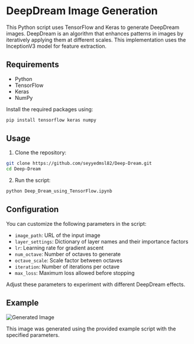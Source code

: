 # DeepDream Image Generation

This Python script uses TensorFlow and Keras to generate DeepDream images. DeepDream is an algorithm that enhances patterns in images by iteratively applying them at different scales. This implementation uses the InceptionV3 model for feature extraction.

## Requirements

- Python
- TensorFlow
- Keras
- NumPy

Install the required packages using:

```bash
pip install tensorflow keras numpy
```

## Usage

1. Clone the repository:

```bash
git clone https://github.com/seyyedmsl82/Deep-Dream.git
cd Deep-Dream
```

2. Run the script:

```bash
python Deep_Dream_using_TensorFlow.ipynb
```

## Configuration

You can customize the following parameters in the script:

- `image_path`: URL of the input image
- `layer_settings`: Dictionary of layer names and their importance factors
- `lr`: Learning rate for gradient ascent
- `num_octave`: Number of octaves to generate
- `octave_scale`: Scale factor between octaves
- `iteration`: Number of iterations per octave
- `max_loss`: Maximum loss allowed before stopping

Adjust these parameters to experiment with different DeepDream effects.

## Example

![Generated Image](image.png)

This image was generated using the provided example script with the specified parameters.

